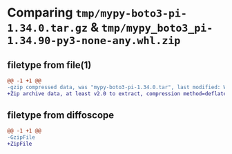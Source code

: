 # Comparing `tmp/mypy-boto3-pi-1.34.0.tar.gz` & `tmp/mypy_boto3_pi-1.34.90-py3-none-any.whl.zip`

## filetype from file(1)

```diff
@@ -1 +1 @@
-gzip compressed data, was "mypy-boto3-pi-1.34.0.tar", last modified: Wed Dec 13 21:23:29 2023, max compression
+Zip archive data, at least v2.0 to extract, compression method=deflate
```

## filetype from diffoscope

```diff
@@ -1 +1 @@
-GzipFile
+ZipFile
```

